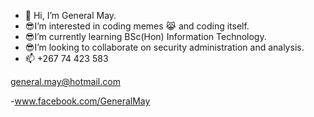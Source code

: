 - 👋 Hi, I’m General May.
- 😎I’m interested in coding memes 😹 and coding itself.
- 😎I’m currently learning BSc(Hon) Information Technology.
- 😎I’m looking to collaborate on security administration and analysis.
- 📫 +267 74 423 583

general.may@hotmail.com

-www.facebook.com/GeneralMay 

<!---
generalmay-en/generalmay-en is a ✨ special ✨ repository because its `README.md` (this file) appears on your GitHub profile.
You can click the Preview link to take a look at your changes.
--->
